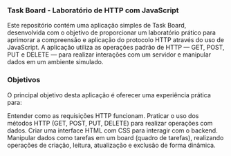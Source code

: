 ### Task Board - Laboratório de HTTP com JavaScript

Este repositório contém uma aplicação simples de Task Board, desenvolvida com o objetivo de proporcionar um laboratório prático para aprimorar a compreensão e aplicação do protocolo HTTP através do uso de JavaScript. A aplicação utiliza as operações padrão de HTTP — GET, POST, PUT e DELETE — para realizar interações com um servidor e manipular dados em um ambiente simulado.

### Objetivos
O principal objetivo desta aplicação é oferecer uma experiência prática para:

Entender como as requisições HTTP funcionam.
Praticar o uso dos métodos HTTP (GET, POST, PUT, DELETE) para realizar operações com dados.
Criar uma interface HTML com CSS para interagir com o backend.
Manipular dados como tarefas em um board (quadro de tarefas), realizando operações de criação, leitura, atualização e exclusão de forma dinâmica.